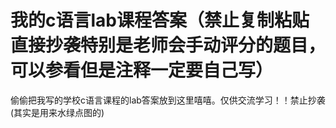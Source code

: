 # 我的c语言lab课程答案（禁止复制粘贴直接抄袭特别是老师会手动评分的题目，可以参看但是注释一定要自己写）
偷偷把我写的学校c语言课程的lab答案放到这里嘻嘻。仅供交流学习！！禁止抄袭
(其实是用来水绿点图的)
